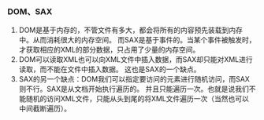 ### DOM、SAX
1. DOM是基于内存的，不管文件有多大，都会将所有的内容预先装载到内存中。从而消耗很大的内存空间。
而SAX是基于事件的。当某个事件被触发时，才获取相应的XML的部分数据，只占用了少量的内存空间。
2. DOM可以读取XML也可以向XML文件中插入数据，而SAX却只能对XML进行读取，而不能在文件中插入数据。
这也是SAX的一个缺点。
3. SAX的另一个缺点：DOM我们可以指定要访问的元素进行随机访问，而SAX则不行。SAX是从文档开始执行遍历的。
并且只能遍历一次。也就是说我们不能随机的访问XML文件，只能从头到尾的将XML文件遍历一次（当然也可以中间截断遍历）。
